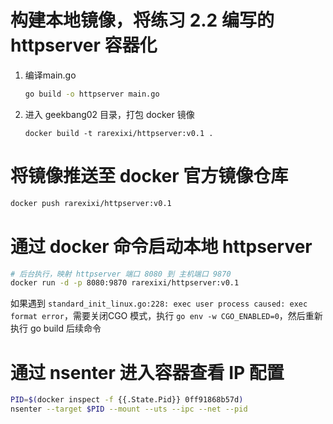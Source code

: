 # 构建本地镜像，将练习 2.2 编写的 httpserver 容器化

1. 编译main.go
   
   ```sh
   go build -o httpserver main.go
   ```

2. 进入 geekbang02 目录，打包 docker 镜像
   
   ```
   docker build -t rarexixi/httpserver:v0.1 .
   ```

# 将镜像推送至 docker 官方镜像仓库

```sh
docker push rarexixi/httpserver:v0.1  
```

# 通过 docker 命令启动本地 httpserver

 ```sh
 # 后台执行，映射 httpserver 端口 8080 到 主机端口 9870
 docker run -d -p 8080:9870 rarexixi/httpserver:v0.1
 ```

 如果遇到 `standard_init_linux.go:228: exec user process caused: exec format error`，需要关闭CGO 模式，执行 `go env -w CGO_ENABLED=0`，然后重新执行 go build 后续命令

# 通过 nsenter 进入容器查看 IP 配置

```sh
PID=$(docker inspect -f {{.State.Pid}} 0ff91868b57d)
nsenter --target $PID --mount --uts --ipc --net --pid
```

